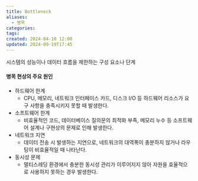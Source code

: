 ```yaml
---
title: Bottleneck
aliases:
  - 병목
categories: 
tags: 
created: 2024-04-10 12:00
updated: 2024-09-19T17:45
---
```

시스템의 성능이나 데이터 흐름을 제한하는 구성 요소나 단계

#### 병목 현상의 주요 원인

- 하드웨어 한계
	- CPU, 메모리, 네트워크 인터페이스 카드, 디스크 I/O 등 하드웨어 리소스가 요구 사항을 충족시키지 못할 때 발생한다.
- 소프트웨어 한계
	- 비효율적인 코드, 데이터베이스 질의문의 최적화 부족, 메모리 누수 등 소프트웨어 설계나 구현상의 문제로 인해 발생한다.
- 네트워크 지연
	- 데이터 전송 시 발생하는 지연으로, 네트워크의 대역폭이 충분하지 않거나 라우팅이 비효율적일 때 나타난다.
- 동시성 문제
	- 멀티스레딩 환경에서 충분한 동시성 관리가 이루어지지 않아 자원을 효율적으로 사용하지 못하는 경우 발생한다.
